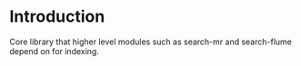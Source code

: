 # Introduction

Core library that higher level modules such as search-mr and search-flume depend on for indexing.